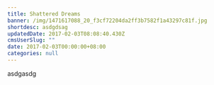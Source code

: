 ```yaml
---
title: Shattered Dreams
banner: /img/1471617088_20_f3cf72204da2ff3b7582f1a43297c81f.jpg
shortdesc: asdgdsag
updatedDate: 2017-02-03T08:08:40.430Z
cmsUserSlug: ""
date: 2017-02-03T00:00:00+08:00
categories: null
---
```


asdgasdg